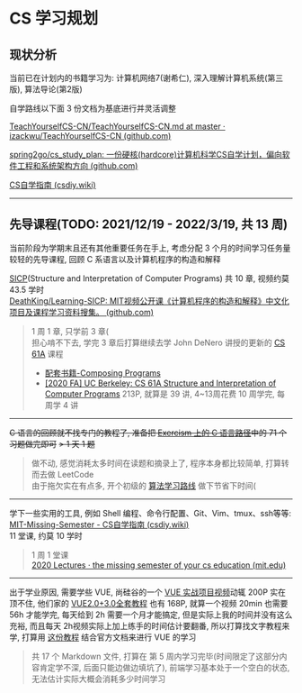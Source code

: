 # CS 学习规划

## 现状分析

当前已在计划内的书籍学习为: 计算机网络7(谢希仁), 深入理解计算机系统(第三版), 算法导论(第2版)

自学路线以下面 3 份文档为基底进行并灵活调整

[TeachYourselfCS-CN/TeachYourselfCS-CN.md at master · izackwu/TeachYourselfCS-CN (github.com)](https://github.com/izackwu/TeachYourselfCS-CN/blob/master/TeachYourselfCS-CN.md)

[spring2go/cs_study_plan: 一份硬核(hardcore)计算机科学CS自学计划，偏向软件工程和系统架构方向 (github.com)](https://github.com/spring2go/cs_study_plan)

[CS自学指南 (csdiy.wiki)](https://csdiy.wiki/)

----
## 先导课程(TODO: 2021/12/19 - 2022/3/19, 共 13 周)

当前阶段为学期末且还有其他重要任务在手上, 考虑分配 3 个月的时间学习任务量较轻的先导课程, 回顾 C 系语言以及计算机程序的构造和解释

[SICP](https://zh.wikipedia.org/wiki/%E8%AE%A1%E7%AE%97%E6%9C%BA%E7%A8%8B%E5%BA%8F%E7%9A%84%E6%9E%84%E9%80%A0%E5%92%8C%E8%A7%A3%E9%87%8A)(Structure and Interpretation of Computer Programs) 共 10 章, 视频约莫 43.5 学时  
[DeathKing/Learning-SICP: MIT视频公开课《计算机程序的构造和解释》中文化项目及课程学习资料搜集。 (github.com)](https://github.com/DeathKing/Learning-SICP)
> 1 周 1 章, 只学前 3 章(   
> 担心啃不下去, 学完 3 章后打算继续去学 John DeNero 讲授的更新的 [CS 61A](https://www.bilibili.com/video/BV12t411p7uz?p=12) 课程
> - [配套书籍-Composing Programs](https://composingprograms.com/)  
> - [[2020 FA] UC Berkeley: CS 61A Structure and Interpretation of Computer Programs](https://www.yuque.com/ob26eq/nshoar/kvrdpq)
> 213P, 就算是 39 讲, 4~13周花费 10 周学完, 每周学 4 讲


---
~~C 语言的回顾就不找专门的教程了, 准备把 [Exercism 上的 C 语言路径](https://exercism.org/tracks/c)中的 71 个习题做完即可~~
~~> 1 天 1 题~~
> 做不动, 感觉消耗太多时间在读题和摘录上了, 程序本身都比较简单, 打算转而去做 LeetCode  
> 由于拖欠实在有点多, 开个初级的 [算法学习路线](https://leetcode-cn.com/study-plan/algorithms/?progress=nis82w6) 做下节省下时间(

---

学下一些实用的工具, 例如 Shell 编程、命令行配置、Git、Vim、tmux、ssh等等:  
[MIT-Missing-Semester - CS自学指南 (csdiy.wiki)](https://csdiy.wiki/编程入门/MIT-Missing-Semester/)  
11 堂课, 约莫 10 学时  
> 1 周 1 堂课  
> [2020 Lectures · the missing semester of your cs education (mit.edu)](https://missing.csail.mit.edu/2020/)

---
出于学业原因, 需要学些 VUE, 尚硅谷的一个 [VUE 实战项目视频](https://www.bilibili.com/video/BV1Vf4y1T7bw?spm_id_from=333.999.0.0)动辄 200P 实在顶不住, 他们家的 [VUE2.0+3.0全套教程](https://www.bilibili.com/video/BV1Zy4y1K7SH?from=search&seid=3097439683542962060&spm_id_from=333.337.0.0) 也有 168P, 就算一个视频 20min 也需要 56h 才能学完, 每天给到 2h 需要一个月才能搞定, 但是实际上我的时间并没有这么充裕, 而且每天 2h视频实际上加上练手的时间估计要翻番, 所以打算找文字教程来学, 打算用 [这份教程](https://github.com/qianguyihao/Web/tree/master/12-Vue%E5%9F%BA%E7%A1%80) 结合官方文档来进行 VUE 的学习  
> 共 17 个 Markdown 文件, 打算在 第 5 周内学习完毕(时间限定了这部分内容肯定学不深, 后面只能边做边填坑了), 前端学习基本处于一个空白的状态, 无法估计实际大概会消耗多少时间学习